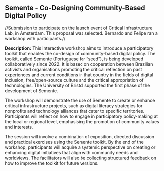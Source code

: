 ## Semente - Co-Designing Community-Based Digital Policy

//Submission to participate on the launch event of Critical Infrastructure Lab, in Amsterdam. This proposal was selected. Bernardo and Felipe ran a workshop with participants.//

**Description:** This interactive workshop aims to introduce a participatory toolkit that enables the co-design of community-based digital policy. The toolkit, called Semente (Portuguese for “seed”), is being developed collaboratively since 2022. It is based on cooperation between Brazilian activists and organisations promoting the critical reflection on past experiences and current conditions in that country in the fields of digital inclusion, free/open-source culture and the critical appropriation of technologies. The University of Bristol supported the first phase of the development of Semente.

The workshop will demonstrate the use of Semente to create or enhance critical infrastructure projects, such as digital literacy strategies for nonprofits and technology alliances that cater to specific territories. Participants will reflect on how to engage in participatory policy-making at the local or regional level, emphasising the promotion of community values and interests.

The session will involve a combination of exposition, directed discussion and practical exercises using the Semente toolkit. By the end of the workshop, participants will acquire a systemic perspective on creating or enhancing digital initiatives that align with community needs and worldviews. The facilitators will also be collecting structured feedback on how to improve the toolkit for future versions. 
